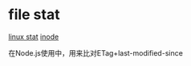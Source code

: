 


# file stat

[linux stat](https://linux.die.net/man/2/stat)
[inode](http://www.ruanyifeng.com/blog/2011/12/inode.html)

在Node.js使用中，用来比对ETag+last-modified-since